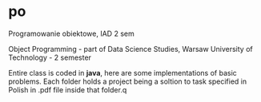 # po
Programowanie obiektowe, IAD 2 sem

Object Programming - part of Data Science Studies, Warsaw University of Technology - 2 semester

Entire class is coded in <b>java</b>, here are some implementations of basic problems. Each folder holds a project being a soltion to task specified in Polish in .pdf file inside that folder.q
